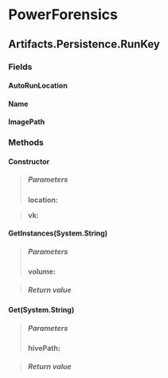 ﻿# PowerForensics


## Artifacts.Persistence.RunKey

### Fields

#### AutoRunLocation

#### Name

#### ImagePath

### Methods


#### Constructor

> ##### Parameters
> **location:** 

> **vk:** 


#### GetInstances(System.String)

> ##### Parameters
> **volume:** 

> ##### Return value
> 

#### Get(System.String)

> ##### Parameters
> **hivePath:** 

> ##### Return value
> 